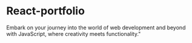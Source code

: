 # React-portfolio
Embark on your journey into the world of web development and beyond with JavaScript, where creativity meets functionality."
